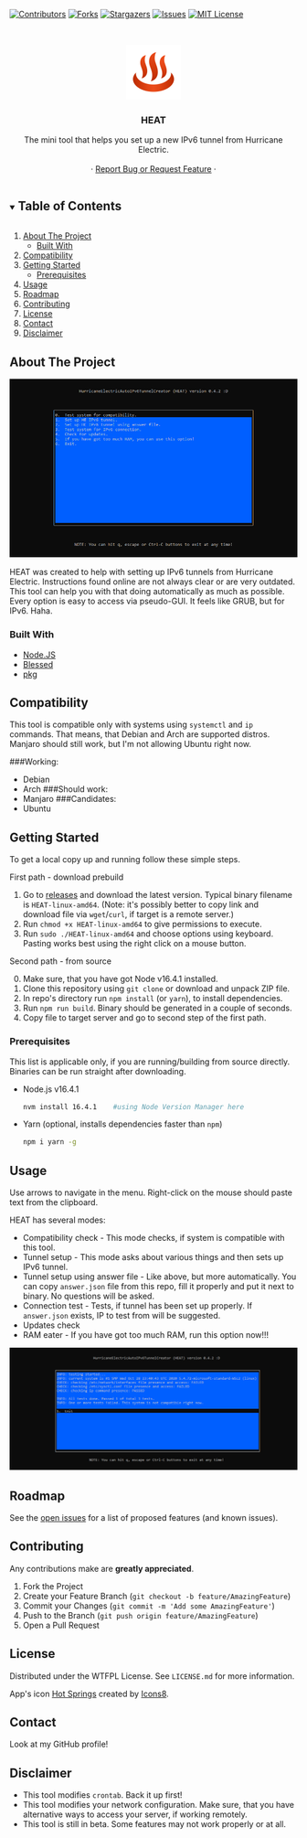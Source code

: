 <!--
*** Using https://github.com/othneildrew/Best-README-Template as a template.
-->

[![Contributors][contributors-shield]][contributors-url]
[![Forks][forks-shield]][forks-url]
[![Stargazers][stars-shield]][stars-url]
[![Issues][issues-shield]][issues-url]
[![MIT License][license-shield]][license-url]



<!-- PROJECT LOGO -->
<br />
<p align="center">
  <a href="https://github.com/MrBoombastic/HurricaneElectricAutoIPv6TunnelCreator">
    <img src="./data/icon.png" alt="Logo" width="96" height="96">
  </a>

<h3 align="center">HEAT</h3>

  <p align="center">
    The mini tool that helps you set up a new IPv6 tunnel from Hurricane Electric.
    <br />
    <a href="https://github.com/MrBoombastic/HurricaneElectricAutoIPv6TunnelCreator"></a>
    <br />
    ·
    <a href="https://github.com/MrBoombastic/HurricaneElectricAutoIPv6TunnelCreator/issues">Report Bug or Request Feature</a>
    ·
</p>



<!-- TABLE OF CONTENTS -->
<details open="open">
  <summary><h2 style="display: inline-block">Table of Contents</h2></summary>
  <ol>
    <li>
      <a href="#about-the-project">About The Project</a>
      <ul>
        <li><a href="#built-with">Built With</a></li>
      </ul>
    </li>
<li><a href="#compatibility">Compatibility</a></li>
    <li>
      <a href="#getting-started">Getting Started</a>
      <ul>
        <li><a href="#prerequisites">Prerequisites</a></li>
      </ul>
    </li>
    <li><a href="#usage">Usage</a></li>
    <li><a href="#roadmap">Roadmap</a></li>
    <li><a href="#contributing">Contributing</a></li>
    <li><a href="#license">License</a></li>
    <li><a href="#contact">Contact</a></li>
    <li><a href="#disclaimer">Disclaimer</a></li>
  </ol>
</details>



<!-- ABOUT THE PROJECT -->

## About The Project

![Screenshot](./data/screen.png)

HEAT was created to help with setting up IPv6 tunnels from Hurricane Electric. Instructions found online are not always
clear or are very outdated. This tool can help you with that doing automatically as much as possible. Every option is
easy to access via pseudo-GUI. It feels like GRUB, but for IPv6. Haha.

### Built With

* [Node.JS](https://nodejs.org/en/)
* [Blessed](https://github.com/chjj/blessed)
* [pkg](https://github.com/vercel/pkg)


## Compatibility

This tool is compatible only with systems using `systemctl` and `ip` commands. That means, that Debian and Arch are
supported distros. Manjaro should still work, but I'm not allowing Ubuntu right now.

###Working:
- Debian
- Arch
###Should work:
- Manjaro
###Candidates:
- Ubuntu

## Getting Started

To get a local copy up and running follow these simple steps.

First path - download prebuild

1. Go to [releases](https://github.com/MrBoombastic/HurricaneElectricAutoIPv6TunnelCreator/releases) and download the
   latest version. Typical binary filename is `HEAT-linux-amd64`.
   (Note: it's possibly better to copy link and download file via `wget`/`curl`, if target is a remote server.)
2. Run `chmod +x HEAT-linux-amd64` to give permissions to execute.
3. Run `sudo ./HEAT-linux-amd64` and choose options using keyboard. Pasting works best using the right click on a mouse
   button.

Second path - from source

0. Make sure, that you have got Node v16.4.1 installed.
1. Clone this repository using `git clone` or download and unpack ZIP file.
2. In repo's directory run `npm install` (or `yarn`), to install dependencies.
3. Run `npm run build`. Binary should be generated in a couple of seconds.
4. Copy file to target server and go to second step of the first path.

### Prerequisites

This list is applicable only, if you are running/building from source directly. Binaries can be run straight after
downloading.

* Node.js v16.4.1
  ```sh
  nvm install 16.4.1    #using Node Version Manager here
  ```
* Yarn (optional, installs dependencies faster than `npm`)
   ```sh
   npm i yarn -g
   ```

## Usage

Use arrows to navigate in the menu. Right-click on the mouse should paste text from the clipboard.

HEAT has several modes:

- Compatibility check - This mode checks, if system is compatible with this tool.
- Tunnel setup - This mode asks about various things and then sets up IPv6 tunnel.
- Tunnel setup using answer file - Like above, but more automatically. You can copy `answer.json` file from this repo,
  fill it properly and put it next to binary. No questions will be asked.
- Connection test - Tests, if tunnel has been set up properly. If `answer.json` exists, IP to test from will be
  suggested.
- Updates check
- RAM eater - If you have got too much RAM, run this option now!!!

![Screenshot](./data/screen2.png)


## Roadmap

See the [open issues](https://github.com/MrBoombastic/HurricaneElectricAutoIPv6TunnelCreator/issues) for a list of
proposed features (and known issues).



## Contributing

Any contributions make are **greatly appreciated**.

1. Fork the Project
2. Create your Feature Branch (`git checkout -b feature/AmazingFeature`)
3. Commit your Changes (`git commit -m 'Add some AmazingFeature'`)
4. Push to the Branch (`git push origin feature/AmazingFeature`)
5. Open a Pull Request


## License

Distributed under the WTFPL License. See `LICENSE.md` for more information.

App's icon <a target="_blank" href="https://icons8.com/icon/pvsTkfYCFuf7/hot-springs">Hot Springs</a> created
by <a target="_blank" href="https://icons8.com">Icons8</a>.


## Contact

Look at my GitHub profile!

## Disclaimer

* This tool modifies `crontab`. Back it up first!
* This tool modifies your network configuration. Make sure, that you have alternative ways to access your server, if
  working remotely.
* This tool is still in beta. Some features may not work properly or at all.

[contributors-shield]: https://img.shields.io/github/contributors/MrBoombastic/HurricaneElectricAutoIPv6TunnelCreator.svg?style=for-the-badge

[contributors-url]: https://github.com/MrBoombastic/HurricaneElectricAutoIPv6TunnelCreator/graphs/contributors

[forks-shield]: https://img.shields.io/github/forks/MrBoombastic/HurricaneElectricAutoIPv6TunnelCreator.svg?style=for-the-badge

[forks-url]: https://github.com/MrBoombastic/HurricaneElectricAutoIPv6TunnelCreator/network/members

[stars-shield]: https://img.shields.io/github/stars/MrBoombastic/HurricaneElectricAutoIPv6TunnelCreator.svg?style=for-the-badge

[stars-url]: https://github.com/MrBoombastic/HurricaneElectricAutoIPv6TunnelCreator/stargazers

[issues-shield]: https://img.shields.io/github/issues/MrBoombastic/HurricaneElectricAutoIPv6TunnelCreator.svg?style=for-the-badge

[issues-url]: https://github.com/MrBoombastic/HurricaneElectricAutoIPv6TunnelCreator/issues

[license-shield]: https://img.shields.io/github/license/MrBoombastic/HurricaneElectricAutoIPv6TunnelCreator.svg?style=for-the-badge

[license-url]: https://github.com/MrBoombastic/HurricaneElectricAutoIPv6TunnelCreator/blob/master/LICENSE.md
